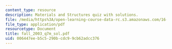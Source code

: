 ```yaml
---
content_type: resource
description: Materials and Structures quiz with solutions.
file: /media/https%3A/open-learning-course-data-rc.s3.amazonaws.com/16-01-unified-engineering-i-ii-iii-iv-fall-2005-spring-2006/006447eeb5c5290bcdc99cb62adcc376_fall_2003_q7m_sol.pdf
file_type: application/pdf
resourcetype: Document
title: fall_2003_q7m_sol.pdf
uid: 006447ee-b5c5-290b-cdc9-9cb62adcc376
---
```

